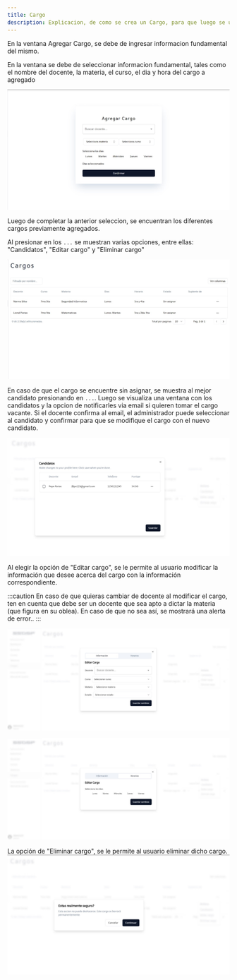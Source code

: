 ```yaml
---
title: Cargo
description: Explicacion, de como se crea un Cargo, para que luego se utilice en la apliacion web.
---
```


En la ventana Agregar Cargo, se debe de ingresar informacion fundamental del mismo.

En la ventana se debe de seleccionar informacion fundamental, tales como el nombre del docente, la materia, el curso, el dia y hora del cargo a agregado

![Ventana de login de la aplicación](../../../assets/cargo/crear-cargo.jpg)

Luego de completar la anterior seleccion, se encuentran los diferentes cargos previamente agregados.

Al presionar en los `...` se muestran varias opciones, entre ellas: "Candidatos", "Editar cargo" y "Eliminar cargo"

![Ventana de login de la aplicación](../../../assets/cargo/cargo.jpg)

En caso de que el cargo se encuentre sin asignar, se muestra al mejor candidato presionando en `...`. Luego se visualiza una ventana con los candidatos y la opcion de notificarles via email si quieren tomar el cargo vacante. Si el docente confirma al email, el administrador puede seleccionar al candidato y confirmar para que se modifique el cargo con el nuevo candidato.

![Ventana de login de la aplicación](../../../assets/cargo/candidato-cargo.jpg)

Al elegir la opción de "Editar cargo", se le permite al usuario modificar la información que desee acerca del cargo con la información correspondiente.

:::caution
En caso de que quieras cambiar de docente al modificar el cargo, ten en cuenta que debe ser un docente que sea apto a dictar la materia (que figura en su oblea). En caso de que no sea así, se mostrará una alerta de error.[](../../).
:::

![Ventana de login de la aplicación](../../../assets/cargo/editar-cargo.jpg)

![Ventana de login de la aplicación](../../../assets/cargo/editar-cargo2.jpg)

La opción de "Eliminar cargo", se le permite al usuario eliminar dicho cargo.
![Ventana de login de la aplicación](../../../assets/cargo/eliminar-cargo.jpg)
